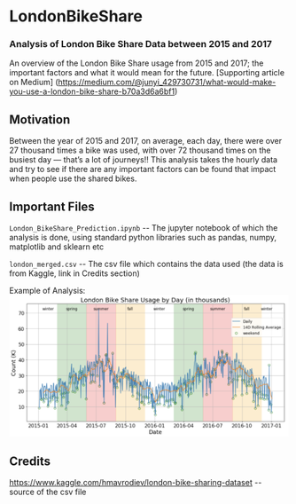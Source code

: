 # LondonBikeShare
### Analysis of London Bike Share Data between 2015 and 2017
An overview of the London Bike Share usage from 2015 and 2017; the important factors and what it would mean for the future.
[Supporting article on Medium] (https://medium.com/@junyi_429730731/what-would-make-you-use-a-london-bike-share-b70a3d6a6bf1)

## Motivation
Between the year of 2015 and 2017, on average, each day, there were over 27 thousand times a bike was used, with over 72 thousand times on the busiest day — that’s a lot of journeys!! This analysis takes the hourly data and try to see if there are any important factors can be found that impact when people use the shared bikes.


## Important Files
`London_BikeShare_Prediction.ipynb` -- The jupyter notebook of which the analysis is done, using standard python libraries such as pandas, numpy, matplotlib and sklearn etc

`london_merged.csv` -- The csv file which contains the data used (the data is from Kaggle, link in Credits section)

Example of Analysis:
![alt text](https://raw.githubusercontent.com/xyzjust/LondonBikeShare/main/example_plot.png)


## Credits
https://www.kaggle.com/hmavrodiev/london-bike-sharing-dataset -- source of the csv file

